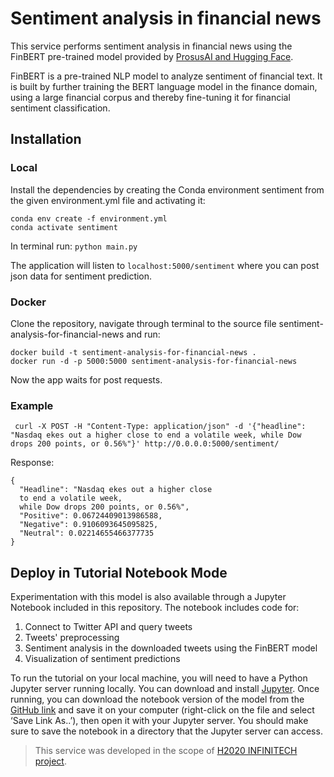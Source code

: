 # Sentiment analysis in financial news

This service performs sentiment analysis in financial news using the FinBERT 
pre-trained model provided by 
[ProsusAI and Hugging Face](https://huggingface.co/ProsusAI/finbert). 

FinBERT is a pre-trained NLP model to analyze sentiment of financial text. 
It is built by further training the BERT language model in the finance domain, 
using a large financial corpus and thereby fine-tuning it for financial sentiment 
classification.
## Installation
### Local
Install the dependencies by creating the Conda environment sentiment from the given environment.yml file and activating it:
```
conda env create -f environment.yml
conda activate sentiment
```

In terminal run:
`python main.py`

The application will listen to `localhost:5000/sentiment` where you can post json data for sentiment prediction.

### Docker
Clone the repository, navigate through terminal to the source file sentiment-analysis-for-financial-news and run:
```
docker build -t sentiment-analysis-for-financial-news .
docker run -d -p 5000:5000 sentiment-analysis-for-financial-news
```
Now the app waits for post requests.
### Example
` curl -X POST -H "Content-Type: application/json" -d '{"headline": "Nasdaq ekes out a higher close to end a volatile week, while Dow drops 200 points, or 0.56%"}' http://0.0.0.0:5000/sentiment/`

Response:
```
{
  "Headline": "Nasdaq ekes out a higher close
  to end a volatile week, 
  while Dow drops 200 points, or 0.56%", 
  "Positive": 0.06724409013986588, 
  "Negative": 0.9106093645095825, 
  "Neutral": 0.02214655466377735
}
```
## Deploy in Tutorial Notebook Mode
Experimentation with this model is also available through a 
Jupyter Notebook included in this repository. 
The notebook includes code for:
1. Connect to Twitter API and query tweets
2. Tweets' preprocessing
3. Sentiment analysis in the downloaded tweets using the FinBERT model
4. Visualization of sentiment predictions

To run the tutorial on your local machine, you will need to have 
a Python Jupyter server running locally. You can download and
install [Jupyter](https://jupyter.org). Once running, 
you can download the notebook version of the model from 
the [GitHub link](https://github.com/giorgosfatouros/sentiment-analysis-for-financial-news/blob/main/Twiter-Sentiment-Analysis-with-FinBERT%20.ipynb)
and save it on your computer (right-click on the file and select ‘Save Link As..’), 
then open it with your Jupyter server. You should make sure to save the notebook in a directory that the Jupyter server can access.


> This service was developed in the scope of 
> [H2020 INFINITECH project](https://marketplace.infinitech-h2020.eu).